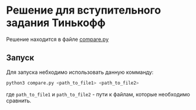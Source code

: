 # Решение для вступительного задания Тинькофф

Решение находится в файле [compare.py](/compare.py)

## Запуск

Для запуска небходимо использовать данную комманду:

```bash
python3 compare.py <path_to_file1> <path_to_file2>
```

где `path_to_file1` и `path_to_file2` - пути к файлам, которые необходимо сравнить.
